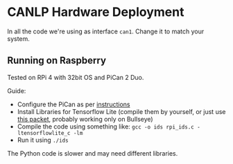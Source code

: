 # CANLP Hardware Deployment

In all the code we're using as interface `can1`. Change it to match your system. 

## Running on Raspberry 
Tested on RPi 4 with 32bit OS and PiCan 2 Duo.

Guide:
- Configure the PiCan as per [instructions](https://copperhilltech.com/blog/pican2-pican3-and-picanm-driver-installation-for-raspberry-pi/)
- Install Libraries for Tensorflow Lite (compile them by yourself, or just use [this packet](https://github.com/prepkg/tensorflow-lite-raspberrypi), probably working only on Bullseye)
- Compile the code using something like: ```gcc -o ids rpi_ids.c -ltensorflowlite_c -lm``` 
- Run it using ```./ids```

The Python code is slower and may need different libraries.
